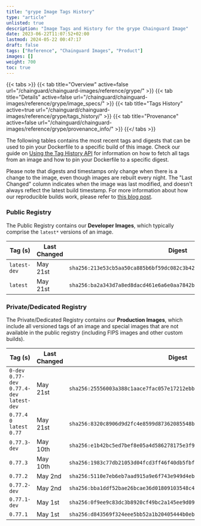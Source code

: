 ```yaml
---
title: "grype Image Tags History"
type: "article"
unlisted: true
description: "Image Tags and History for the grype Chainguard Image"
date: 2023-06-22T11:07:52+02:00
lastmod: 2024-05-22 00:47:17
draft: false
tags: ["Reference", "Chainguard Images", "Product"]
images: []
weight: 700
toc: true
---
```


{{< tabs >}}
{{< tab title="Overview" active=false url="/chainguard/chainguard-images/reference/grype/" >}}
{{< tab title="Details" active=false url="/chainguard/chainguard-images/reference/grype/image_specs/" >}}
{{< tab title="Tags History" active=true url="/chainguard/chainguard-images/reference/grype/tags_history/" >}}
{{< tab title="Provenance" active=false url="/chainguard/chainguard-images/reference/grype/provenance_info/" >}}
{{</ tabs >}}

The following tables contains the most recent tags and digests that can be used to pin your Dockerfile to a specific build of this image. Check our guide on [Using the Tag History API](/chainguard/chainguard-images/using-the-tag-history-api/) for information on how to fetch all tags from an image and how to pin your Dockerfile to a specific digest.

Please note that digests and timestamps only change when there is a change to the image, even though images are rebuilt every night. The "Last Changed" column indicates when the image was last modified, and doesn't always reflect the latest build timestamp. For more information about how our reproducible builds work, please refer to [this blog post](https://www.chainguard.dev/unchained/reproducing-chainguards-reproducible-image-builds).

### Public Registry
The Public Registry contains our **Developer Images**, which typically comprise the `latest*` versions of an image.

| Tag (s)       | Last Changed | Digest                                                                    |
|---------------|--------------|---------------------------------------------------------------------------|
|  `latest-dev` | May 21st     | `sha256:213e53cb5aa50ca885b6bf59dc082c3b42503a58ec8502f8674e13d26bae4e88` |
|  `latest`     | May 21st     | `sha256:ba2a343d7a8ed8dacd461e6a6e0aa7842b2b7f9b39ea0d8f1512841df3c9670d` |


### Private/Dedicated Registry
The Private/Dedicated Registry contains our **Production Images**, which include all versioned tags of an image and special images that are not available in the public registry (including FIPS images and other custom builds).

| Tag (s)                                       | Last Changed | Digest                                                                    |
|-----------------------------------------------|--------------|---------------------------------------------------------------------------|
|  `0-dev` `0.77-dev` `0.77.4-dev` `latest-dev` | May 21st     | `sha256:25556003a388c1aace7fac057e17212ebbe6ac07ccf7773f7169ab752af0d21c` |
|  `0.77.4` `0` `latest` `0.77`                 | May 21st     | `sha256:8320c8906d9d2fc4e8599d87362085548b4a282a47b42e6de0ce05b432dce9ae` |
|  `0.77.3-dev`                                 | May 10th     | `sha256:e1b42bc5ed7bef8e05a4d586278175e3f9da60a1c117aa6609273b339f1d3190` |
|  `0.77.3`                                     | May 10th     | `sha256:1983c77db21053d04fcd3ff46f40db5fbfaa3852b77f1932dab0873f909a18c8` |
|  `0.77.2`                                     | May 2nd      | `sha256:5110e7eb6eb7aad915a9e6f743e949d4ebef5d8d6e4d67862bd7021a5d0e30d7` |
|  `0.77.2-dev`                                 | May 2nd      | `sha256:bba1ddf52bae26bcae36d01809103548c4d7bb62ef2a76129b8f57a945c1f362` |
|  `0.77.1-dev`                                 | May 1st      | `sha256:0f9ee9c83dc3b8920cf49bc2a145ee9d09f8da647bf024583cbd5a5daf328a8e` |
|  `0.77.1`                                     | May 1st      | `sha256:d843569f324eee5bb52a1b20405444b0ebb4cd08fe36671c220ed59277a4680f` |

